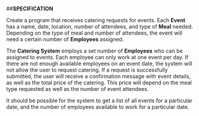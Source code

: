 ##**SPECIFICATION**

Create a program that receives catering requests for events. Each **Event** has a name, date, location, 
number of attendees, and type of **Meal** needed. Depending on the type of meal and number of attendees, the event will
need a certain number of **Employees** assigned.

The **Catering System** employs a set number of **Employees** who can be assigned to events. Each employee can only work at
one event per day. If there are not enough available employees on an event date, the system will not allow the user to
request catering. If a request is successfully submitted, the user will receive a confirmation message with event
details, as well as the total price of the catering. This price will depend on the meal type requested as well as the
number of event attendees.

It should be possible for the system to get a list of all events for a particular date, and the number of 
employees available to work for a particular date.


